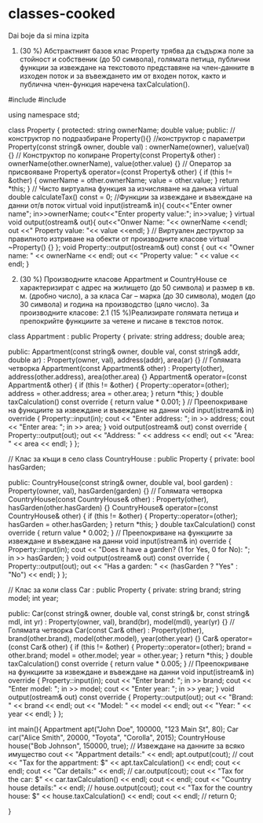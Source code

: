 # classes-cooked
Dai boje da si mina izpita
1. (30 %) Абстрактният базов клас Property трябва да съдържа поле за стойност и
собственик (до 50 символа), голямата петица, публични функции за извеждане на 
текстовото представяне на член-данните в изходен поток и за въвеждането им от
входен поток, както и публична член-функция наречена taxCalculation().
 

#include <iostream>
#include <string>

using namespace std;

class Property
{
protected:
    string ownerName;
    double value;
public:
    //конструктор по подразбиране
    Property(){}
    //конструктор с параметри
        Property(const string& owner, double val) : ownerName(owner), value(val) {}
        // Конструктор по копиране
    Property(const Property& other) : ownerName(other.ownerName), value(other.value) {}
    // Оператор за присвояване
    Property& operator=(const Property& other) {
        if (this != &other) {
            ownerName = other.ownerName;
            value = other.value;
        }
        return *this;
    }
    // Чисто виртуална функция за изчисляване на данъка
    virtual double calculateTax() const = 0;
     //Функции за извеждане и въвеждане на данни от/в поток
    virtual void input(istream& in){
        cout<<"Enter owner name";
        in>>ownerName;
        cout<<"Enter property value:";
        in>>value;
    }
    virtual void output(ostream& out){
        out<<"Onwer Name: "<< ownerName <<endl;
        out <<" Property value: "<< value <<endl;
    }
    // Виртуален деструктор за правилното изтриване на обекти от производните класове
    virtual ~Property() {}
};
void Property::output(ostream& out) const {
    out << "Owner name: " << ownerName << endl;
    out << "Property value: " << value << endl;
}

2. (30 %) Производните класове Appartment и CountryHouse се характеризират с
адрес на жилището (до 50 символа) и размер в кв. м. (дробно число), а за класа
Car – марка (до 30 символа), модел (до 30 символа) и година на производство
(цяло число). За производните класове:
2.1 (15 %)Реализирате голямата петица и препокрийте функциите за четене и
писане в текстов поток.

class Appartment : public Property {
private:
    string address;
    double area;

public:
    Appartment(const string& owner, double val, const string& addr, double ar)
        : Property(owner, val), address(addr), area(ar) {}
    // Голямата четворка
    Appartment(const Appartment& other) : Property(other), address(other.address), area(other.area) {}
    Appartment& operator=(const Appartment& other) {
        if (this != &other) {
            Property::operator=(other);
            address = other.address;
            area = other.area;
        }
        return *this;
    }
    double taxCalculation() const override {
        return value * 0.001;
    }
    // Преепокриване на функциите за извеждане и въвеждане на данни
    void input(istream& in) override {
        Property::input(in);
        cout << "Enter address: ";
        in >> address;
        cout << "Enter area: ";
        in >> area;
    }
    void output(ostream& out) const override {
        Property::output(out);
        out << "Address: " << address << endl;
        out << "Area: " << area << endl;
    }
};

// Клас за къщи в село
class CountryHouse : public Property {
private:
    bool hasGarden;

public:
    CountryHouse(const string& owner, double val, bool garden) : Property(owner, val), hasGarden(garden) {}
    // Голямата четворка
    CountryHouse(const CountryHouse& other) : Property(other), hasGarden(other.hasGarden) {}
    CountryHouse& operator=(const CountryHouse& other) {
        if (this != &other) {
            Property::operator=(other);
            hasGarden = other.hasGarden;
        }
        return *this;
    }
    double taxCalculation() const override {
        return value * 0.002;
    }
    // Преепокриване на функциите за извеждане и въвеждане на данни
    void input(istream& in) override {
        Property::input(in);
        cout << "Does it have a garden? (1 for Yes, 0 for No): ";
        in >> hasGarden;
    }
    void output(ostream& out) const override {
        Property::output(out);
        out << "Has a garden: " << (hasGarden ? "Yes" : "No") << endl;
    }
};

// Клас за коли
class Car : public Property {
private:
    string brand;
    string model;
    int year;

public:
    Car(const string& owner, double val, const string& br, const string& mdl, int yr)
        : Property(owner, val), brand(br), model(mdl), year(yr) {}
    // Голямата четворка
    Car(const Car& other) : Property(other), brand(other.brand), model(other.model), year(other.year) {}
    Car& operator=(const Car& other) {
        if (this != &other) {
            Property::operator=(other);
            brand = other.brand;
            model = other.model;
            year = other.year;
        }
        return *this;
    }
    double taxCalculation() const override {
        return value * 0.005;
    }
    // Преепокриване на функциите за извеждане и въвеждане на данни
    void input(istream& in) override {
        Property::input(in);
        cout << "Enter brand: ";
        in >> brand;
        cout << "Enter model: ";
        in >> model;
        cout << "Enter year: ";
        in >> year;
    }
    void output(ostream& out) const override {
        Property::output(out);
        out << "Brand: " << brand << endl;
        out << "Model: " << model << endl;
        out << "Year: " << year << endl;
    }
};


int main(){
    Appartment apt("John Doe", 100000, "123 Main St", 80);
    Car car("Alice Smith", 20000, "Toyota", "Corolla", 2015);
    CountryHouse house("Bob Johnson", 150000, true);
    // Извеждане на данните за всяко имущество
    cout << "Appartment details:" << endl;
    apt.output(cout);
    //
    cout << "Tax for the appartment: $" << apt.taxCalculation() << endl;
    cout << endl;
    cout << "Car details:" << endl;
    //
    car.output(cout);
    cout << "Tax for the car: $" << car.taxCalculation() << endl;
    cout << endl;
    cout << "Country house details:" << endl;
    //
    house.output(cout);
    cout << "Tax for the country house: $" << house.taxCalculation() << endl;
    cout << endl;
    //
    return 0;
    

}
